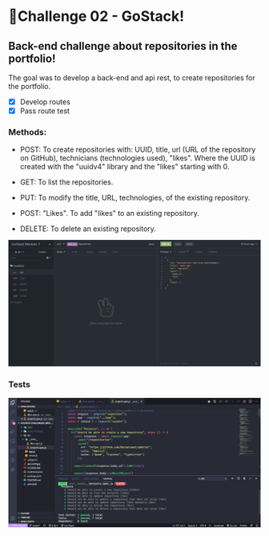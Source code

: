 # 🚀Challenge 02 - GoStack!

## Back-end challenge about repositories in the portfolio!
The goal was to develop a back-end and api rest, to create repositories for the portfolio.
- [X] Develop routes
- [X] Pass route test

### Methods:
- POST: To create repositories with: UUID, title, url (URL of the repository on GitHub), technicians (technologies used), "likes". Where the UUID is created with the "uuidv4" library and the "likes" starting with 0.

- GET: To list the repositories.

- PUT: To modify the title, URL, technologies, of the existing repository.

- POST: "Likes". To add "likes" to an existing repository.

- DELETE: To delete an existing repository.

![](https://github.com/jenifferazevedo/gostack-challenge02/blob/master/docs/get.JPG)


### Tests

![](https://github.com/jenifferazevedo/gostack-challenge02/blob/master/docs/test.JPG)
